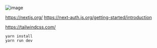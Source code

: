 ![image](https://github.com/sprunk473/beachcoast-nextjs-tw-example/assets/158991746/5a717e58-7d23-4da9-bb73-59b8feb75ccd)

https://nextjs.org/
https://next-auth.js.org/getting-started/introduction

https://tailwindcss.com/

```
yarn install 
yarn run dev 
```
